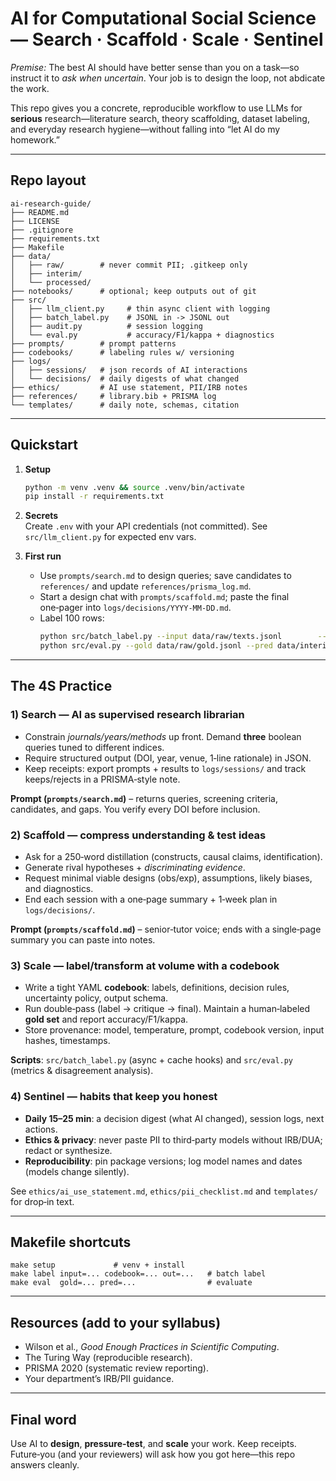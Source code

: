 # AI for Computational Social Science — Search · Scaffold · Scale · Sentinel

*Premise:* The best AI should have better sense than you on a task—so instruct it to *ask when uncertain*. Your job is to design the loop, not abdicate the work.

This repo gives you a concrete, reproducible workflow to use LLMs for **serious** research—literature search, theory scaffolding, dataset labeling, and everyday research hygiene—without falling into “let AI do my homework.”

---

## Repo layout
```
ai-research-guide/
├── README.md
├── LICENSE
├── .gitignore
├── requirements.txt
├── Makefile
├── data/
│   ├── raw/        # never commit PII; .gitkeep only
│   ├── interim/
│   └── processed/
├── notebooks/      # optional; keep outputs out of git
├── src/
│   ├── llm_client.py     # thin async client with logging
│   ├── batch_label.py    # JSONL in -> JSONL out
│   ├── audit.py          # session logging
│   └── eval.py           # accuracy/F1/kappa + diagnostics
├── prompts/        # prompt patterns
├── codebooks/      # labeling rules w/ versioning
├── logs/
│   ├── sessions/   # json records of AI interactions
│   └── decisions/  # daily digests of what changed
├── ethics/         # AI use statement, PII/IRB notes
├── references/     # library.bib + PRISMA log
└── templates/      # daily note, schemas, citation
```

---

## Quickstart
1. **Setup**
   ```bash
   python -m venv .venv && source .venv/bin/activate
   pip install -r requirements.txt
   ```

2. **Secrets**  
   Create `.env` with your API credentials (not committed). See `src/llm_client.py` for expected env vars.

3. **First run**
   - Use `prompts/search.md` to design queries; save candidates to `references/` and update `references/prisma_log.md`.
   - Start a design chat with `prompts/scaffold.md`; paste the final one‑pager into `logs/decisions/YYYY-MM-DD.md`.
   - Label 100 rows:
     ```bash
     python src/batch_label.py --input data/raw/texts.jsonl        --codebook codebooks/example_codebook.yaml        --out data/interim/labels_raw.jsonl
     python src/eval.py --gold data/raw/gold.jsonl --pred data/interim/labels_raw.jsonl
     ```

---

## The 4S Practice

### 1) Search — AI as supervised research librarian
- Constrain *journals/years/methods* up front. Demand **three** boolean queries tuned to different indices.
- Require structured output (DOI, year, venue, 1‑line rationale) in JSON.
- Keep receipts: export prompts + results to `logs/sessions/` and track keeps/rejects in a PRISMA‑style note.

**Prompt (`prompts/search.md`)** – returns queries, screening criteria, candidates, and gaps. You verify every DOI before inclusion.

### 2) Scaffold — compress understanding & test ideas
- Ask for a 250‑word distillation (constructs, causal claims, identification).
- Generate rival hypotheses + *discriminating evidence*.
- Request minimal viable designs (obs/exp), assumptions, likely biases, and diagnostics.
- End each session with a one‑page summary + 1‑week plan in `logs/decisions/`.

**Prompt (`prompts/scaffold.md`)** – senior‑tutor voice; ends with a single‑page summary you can paste into notes.

### 3) Scale — label/transform at volume with a codebook
- Write a tight YAML **codebook**: labels, definitions, decision rules, uncertainty policy, output schema.
- Run double‑pass (label → critique → final). Maintain a human‑labeled **gold set** and report accuracy/F1/kappa.
- Store provenance: model, temperature, prompt, codebook version, input hashes, timestamps.

**Scripts**: `src/batch_label.py` (async + cache hooks) and `src/eval.py` (metrics & disagreement analysis).

### 4) Sentinel — habits that keep you honest
- **Daily 15–25 min**: a decision digest (what AI changed), session logs, next actions.
- **Ethics & privacy**: never paste PII to third‑party models without IRB/DUA; redact or synthesize.
- **Reproducibility**: pin package versions; log model names and dates (models change silently).

See `ethics/ai_use_statement.md`, `ethics/pii_checklist.md` and `templates/` for drop‑in text.

---

## Makefile shortcuts
```make
make setup             # venv + install
make label input=... codebook=... out=...   # batch label
make eval  gold=... pred=...                # evaluate
```

---

## Resources (add to your syllabus)
- Wilson et al., *Good Enough Practices in Scientific Computing*.
- The Turing Way (reproducible research).
- PRISMA 2020 (systematic review reporting).
- Your department’s IRB/PII guidance.

---

## Final word
Use AI to **design**, **pressure‑test**, and **scale** your work. Keep receipts. Future‑you (and your reviewers) will ask how you got here—this repo answers cleanly.
